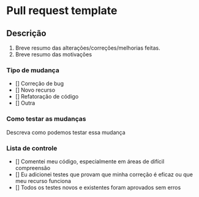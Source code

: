 # Pull request template
## Descrição

1.  Breve resumo das alterações/correções/melhorias feitas.
2.  Breve resumo das motivações

### Tipo de mudança

-   [] Correção de bug
-   [] Novo recurso
-   [] Refatoração de código
-   [] Outra

### Como testar as mudanças

Descreva como podemos testar essa mudança

### Lista de controle

-   [] Comentei meu código, especialmente em áreas de difícil compreensão
-   [] Eu adicionei testes que provam que minha correção é eficaz ou que meu recurso funciona
-   [] Todos os testes novos e existentes foram aprovados sem erros
